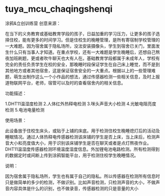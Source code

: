 # tuya_mcu_chaqingshenqi
涂鸦&amp;立创训练营
创意来源：

在当下的义务教育或基础教育学段的孩子，日益加重的学习压力，让更多的孩子选择住校，能有更多的时间学习。但是住校生的晚睡管理，是所有寄宿制学校管理的一大难题。因为宿舍属于隐私场所，没法安装摄像头，学生到宿舍已关门，里面发生什么只有当事人才知道。在重点学校，还有一大难题是学生晚睡后，还想自己熬夜加班刷题，更或者吹牛聊天也大有人在。基础教育学段都属于未成年人，学校有完全的责任负责学生在校的安全，那晚睡时段保证学生在自己床上睡觉，而不是到其他地方或者其他宿舍，这是保证宿舍安全的一大重点。根据以上的一些管理难题，萌生出制作这么一个小作品的想法，通过传感器检测一些相关信息，及时上报道物联网平台，老师，宿管可以及时的查看宿舍内的相关信息。

功能描述：

1.DHT11温湿度检测     2.人体红外热释电检测     3.咪头声音大小检测    4.光敏电阻亮度检测     5.电池电量检测

使用场景：

此设备放于住校生床头，或贴于上铺的床底。用于检测住校生晚睡熄灯后的活动及睡眠情况。通过人体热释电传感器检测该床铺的学生是否上床，当上床后，检测声音大小和亮度值大小，用于识别该床铺学生是否在聊天或者是点灯熬夜作业。DHT11温湿度传感器检测环境温度湿度信息。外加锂电池电路检测。所有检测得到的数据定时或间断上传到涂鸦智能平台，用于检测住校学生晚睡情况。

说明：

因为宿舍属于隐私场所，学生也有属于自己的隐私。所以传感器在检测所有信息时只是做简单的多少的检测，不做识别。比如声音检测，只检测声音的大小，不做声音内容具体是什么的识别，也不做录音，传感器检测的只是音量的大小
